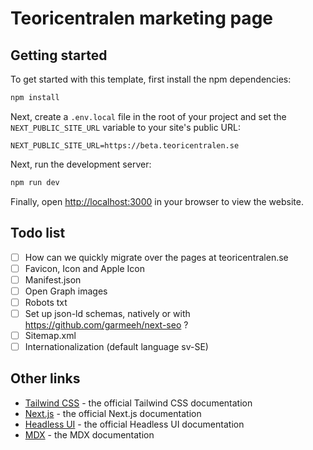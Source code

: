# Teoricentralen marketing page

## Getting started

To get started with this template, first install the npm dependencies:

```bash
npm install
```

Next, create a `.env.local` file in the root of your project and set the `NEXT_PUBLIC_SITE_URL` variable to your site's public URL:

```
NEXT_PUBLIC_SITE_URL=https://beta.teoricentralen.se
```

Next, run the development server:

```bash
npm run dev
```

Finally, open [http://localhost:3000](http://localhost:3000) in your browser to view the website.

## Todo list

- [ ] How can we quickly migrate over the pages at teoricentralen.se
- [ ] Favicon, Icon and Apple Icon
- [ ] Manifest.json
- [ ] Open Graph images
- [ ] Robots txt
- [ ] Set up json-ld schemas, natively or with https://github.com/garmeeh/next-seo ?
- [ ] Sitemap.xml
- [ ] Internationalization (default language sv-SE)

## Other links

- [Tailwind CSS](https://tailwindcss.com/docs) - the official Tailwind CSS documentation
- [Next.js](https://nextjs.org/docs) - the official Next.js documentation
- [Headless UI](https://headlessui.dev) - the official Headless UI documentation
- [MDX](https://mdxjs.com) - the MDX documentation
